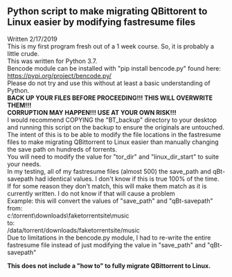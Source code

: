 ## Python script to make migrating QBittorent to Linux easier by modifying fastresume files  
Written 2/17/2019  
This is my first program fresh out of a 1 week course. So, it is probably a little crude.  
This was written for Python 3.7.  
Bencode module can be installed with "pip install bencode.py" found here: https://pypi.org/project/bencode.py/  
Please do not try and use this without at least a basic understanding of Python.  
**BACK UP YOUR FILES BEFORE PROCEEDING!!! THIS WILL OVERWRITE THEM!!!  
CORRUPTION MAY HAPPEN!!! USE AT YOUR OWN RISK!!!**  
I would recommend COPYING the "BT_backup" directory to your desktop and running this script on the backup to ensure the originals are untouched.  
The intent of this is to be able to modify the file locations in the fastresume files to make migrating QBittorrent to Linux easier than manually changing the save path on hundreds of torrents.  
You will need to modify the value for "tor_dir" and "linux_dir_start" to suite your needs.  
In my testing, all of my fastresume files (almost 500) the save_path and qBt-savepath had identical values. I don't know if this is true 100% of the time.  
If for some reason they don't match, this will make them match as it is currently written. I do not know if that will cause a problem  
Example: this will convert the values of "save_path" and "qBt-savepath" from:  
c:\torrent\downloads\faketorrentsite\music  
to:  
/data/torrent/downloads/faketorrentsite/music  
Due to limitations in the bencode.py module, I had to re-write the entire fastresume file instead of just modifying the value in "save_path" and "qBt-savepath"  



**This does not include a "how to" to fully migrate QBittorrent to Linux.**
